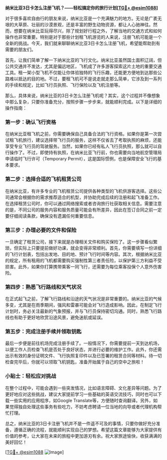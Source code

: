 **纳米比亚3日卡怎么注册飞机？——轻松搞定你的旅行计划[[TG💪+ @esim1088](https://t.me/s/esim1088)]**

对于很多喜欢自由行的朋友来说，纳米比亚是一个充满魅力的地方。无论是广袤无垠的大草原、壮丽的沙漠景观，还是丰富的野生动物资源，都让人心驰神往。然而，想要在纳米比亚玩得尽兴，除了规划好行程之外，了解当地的交通方式和如何操作也非常重要。特别是对于那些计划租飞机游览的人来说，注册飞机可能是一个全新的挑战。今天，我们就来聊聊纳米比亚3日卡怎么注册飞机，希望能帮助到有需要的朋友们。

首先，让我们简单了解一下纳米比亚的飞行文化。纳米比亚虽然国土面积辽阔，但公共交通并不发达，尤其是偏远地区，飞机成了许多游客探索这片土地的重要交通工具。租一架小型飞机不仅能让你体验独特的飞行乐趣，还能更方便地到达那些公路难以抵达的目的地。不过，要租飞机可不是说走就走那么简单，它涉及到一系列的手续和规定，比如飞行员执照、飞行保险以及飞机注册等。

那么，具体来说，纳米比亚的3日卡怎么注册飞机呢？其实，这个过程并不像想象中那么复杂，只要你准备充分，按照步骤一步步来，就能顺利完成。以下是详细的操作指南：

### 第一步：确认飞行资格

在纳米比亚租飞机之前，你需要确保自己具备合法的飞行资格。如果你是第一次尝试租飞机旅行，建议选择带飞行员的服务，这样不仅省去了考取执照的麻烦，还能享受专业飞行员的驾驶服务。当然，如果你已经有私人飞行员执照，那么就可以自行操作了。不过，即使持有执照，在纳米比亚飞行前，你也需要向当地航空管理局申请临时飞行许可（Temporary Permit），这是国际惯例，也是保障安全飞行的基本要求。

### 第二步：选择合适的飞机租赁公司

在纳米比亚，有许多专业的飞机租赁公司提供各种类型的飞机供游客选择。这些公司通常会根据你的需求推荐适合的机型，并协助完成后续的注册和起飞准备工作。在选择租赁公司时，你可以通过网络搜索或者咨询旅行社获取相关信息。需要注意的是，不同公司的服务内容和服务质量可能会有所差异，因此在签订合同之前一定要仔细阅读条款，确保没有遗漏任何重要信息。

### 第三步：办理必要的文件和保险

一旦确定了租赁公司，接下来就是办理相关文件和购买保险了。这一步骤看似繁琐，但实际上只要提前做好功课，就会变得非常顺利。首先，你需要填写一份详细的飞行计划表，包括出发地、目的地、预计飞行时间等内容。其次，根据纳米比亚的规定，所有租用的飞机都需要购买强制性第三者责任险，以保护第三方利益不受损害。此外，如果你打算携带乘客一同飞行，还需要为每位乘客投保个人意外伤害险。

### 第四步：熟悉飞行路线和天气状况

在正式起飞之前，了解飞行路线和沿途的天气状况是非常重要的。纳米比亚的气候多变，尤其是在雨季期间，强风和雷暴可能会对飞行造成影响。因此，在制定飞行计划时，务必关注最新的气象预报，并与飞行员保持密切沟通。同时，熟悉飞行路线也有助于更好地欣赏沿途风景，避免迷航或延误。

### 第五步：完成注册手续并领取钥匙

最后一步便是前往机场完成注册手续了。一般情况下，你需要提前一天到达机场，以便工作人员检查飞机是否处于良好状态，并进行必要的维护工作。此外，你还需出示有效的身份证明文件、飞行执照复印件以及已签署的租赁合同等材料。待一切检查完毕后，你就可以领取飞机钥匙，准备开始属于自己的空中之旅啦！

### 小贴士：轻松应对挑战

在整个过程中，可能会遇到一些突发情况，比如语言障碍、文化差异等问题。为了更好地应对这些挑战，建议大家提前学习一些基础的英语交流技巧，同时也可以下载一些实用的应用程序，如Google Translate等，方便随时查询翻译。另外，如果觉得独自处理这些事务有些吃力，不妨考虑聘请一位当地的向导或者代理机构帮忙打理。

总之，纳米比亚的3日卡注册飞机并不是一件遥不可及的事情，只要你做好充分准备，遵循正确的流程，就能顺利实现自己的梦想。希望这篇文章能够为大家提供有价值的参考，让大家在未来的旅程中更加游刃有余。祝大家旅途愉快，收获满满的美好回忆！

[[TG💪+ @esim1088](https://t.me/s/esim1088) ![Image](https://i.postimg.cc/4NQfJmqS/Snipaste-2025-05-13-00-14-12.png)]